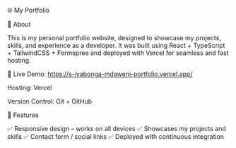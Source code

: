 🌐 My Portfolio

📖 About

This is my personal portfolio website, designed to showcase my projects, skills, and experience as a developer. It was built using React + TypeScript + TailwindCSS + Formspree and deployed with Vercel for seamless and fast hosting.

🔗 Live Demo: https://s-iyabonga-mdaweni-portfolio.vercel.app/

Hosting: Vercel

Version Control: Git + GitHub

🚀 Features

✅ Responsive design – works on all devices
✅ Showcases my projects and skills
✅ Contact form / social links
✅ Deployed with continuous integration
